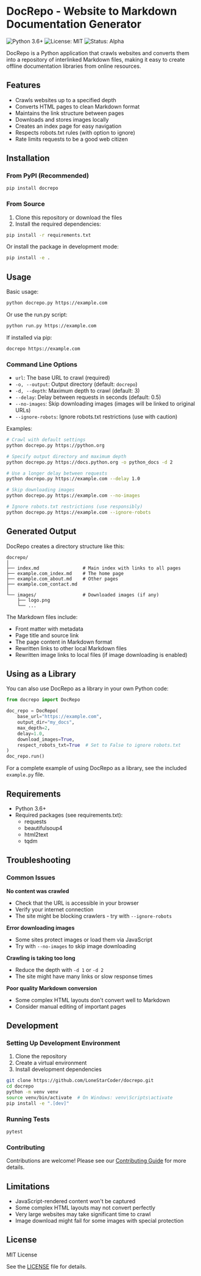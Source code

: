 # DocRepo - Website to Markdown Documentation Generator

![Python 3.6+](https://img.shields.io/badge/Python-3.6%2B-blue)
![License: MIT](https://img.shields.io/badge/License-MIT-green)
![Status: Alpha](https://img.shields.io/badge/Status-Alpha-orange)

DocRepo is a Python application that crawls websites and converts them into a repository of interlinked Markdown files, making it easy to create offline documentation libraries from online resources.

## Features

- Crawls websites up to a specified depth
- Converts HTML pages to clean Markdown format
- Maintains the link structure between pages
- Downloads and stores images locally
- Creates an index page for easy navigation
- Respects robots.txt rules (with option to ignore)
- Rate limits requests to be a good web citizen

## Installation

### From PyPI (Recommended)

```bash
pip install docrepo
```

### From Source

1. Clone this repository or download the files
2. Install the required dependencies:

```bash
pip install -r requirements.txt
```

Or install the package in development mode:

```bash
pip install -e .
```

## Usage

Basic usage:

```bash
python docrepo.py https://example.com
```

Or use the run.py script:

```bash
python run.py https://example.com
```

If installed via pip:

```bash
docrepo https://example.com
```

### Command Line Options

- `url`: The base URL to crawl (required)
- `-o, --output`: Output directory (default: `docrepo`)
- `-d, --depth`: Maximum depth to crawl (default: 3)
- `--delay`: Delay between requests in seconds (default: 0.5)
- `--no-images`: Skip downloading images (images will be linked to original URLs)
- `--ignore-robots`: Ignore robots.txt restrictions (use with caution)

Examples:

```bash
# Crawl with default settings
python docrepo.py https://python.org

# Specify output directory and maximum depth
python docrepo.py https://docs.python.org -o python_docs -d 2

# Use a longer delay between requests
python docrepo.py https://example.com --delay 1.0

# Skip downloading images
python docrepo.py https://example.com --no-images

# Ignore robots.txt restrictions (use responsibly)
python docrepo.py https://example.com --ignore-robots
```

## Generated Output

DocRepo creates a directory structure like this:

```
docrepo/
│
├── index.md                # Main index with links to all pages
├── example.com_index.md    # The home page
├── example.com_about.md    # Other pages
├── example.com_contact.md
│
└── images/                 # Downloaded images (if any)
    ├── logo.png
    └── ...
```

The Markdown files include:
- Front matter with metadata
- Page title and source link
- The page content in Markdown format
- Rewritten links to other local Markdown files
- Rewritten image links to local files (if image downloading is enabled)

## Using as a Library

You can also use DocRepo as a library in your own Python code:

```python
from docrepo import DocRepo

doc_repo = DocRepo(
    base_url="https://example.com",
    output_dir="my_docs",
    max_depth=2,
    delay=1.0,
    download_images=True,
    respect_robots_txt=True  # Set to False to ignore robots.txt
)
doc_repo.run()
```

For a complete example of using DocRepo as a library, see the included `example.py` file.

## Requirements

- Python 3.6+
- Required packages (see requirements.txt):
  - requests
  - beautifulsoup4
  - html2text
  - tqdm

## Troubleshooting

### Common Issues

**No content was crawled**
- Check that the URL is accessible in your browser
- Verify your internet connection
- The site might be blocking crawlers - try with `--ignore-robots`

**Error downloading images**
- Some sites protect images or load them via JavaScript
- Try with `--no-images` to skip image downloading

**Crawling is taking too long**
- Reduce the depth with `-d 1` or `-d 2`
- The site might have many links or slow response times

**Poor quality Markdown conversion**
- Some complex HTML layouts don't convert well to Markdown
- Consider manual editing of important pages

## Development

### Setting Up Development Environment

1. Clone the repository
2. Create a virtual environment
3. Install development dependencies

```bash
git clone https://github.com/LoneStarCoder/docrepo.git
cd docrepo
python -m venv venv
source venv/bin/activate  # On Windows: venv\Scripts\activate
pip install -e ".[dev]"
```

### Running Tests

```bash
pytest
```

### Contributing

Contributions are welcome! Please see our [Contributing Guide](CONTRIBUTING.md) for more details.

## Limitations

- JavaScript-rendered content won't be captured
- Some complex HTML layouts may not convert perfectly
- Very large websites may take significant time to crawl
- Image download might fail for some images with special protection

## License

MIT License

See the [LICENSE](LICENSE) file for details. 